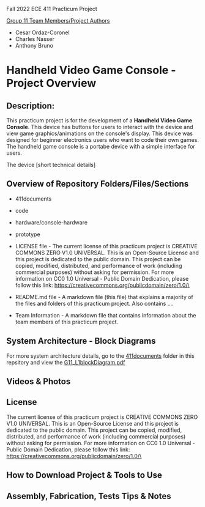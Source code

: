 Fall 2022 ECE 411 Practicum Project 

<ins>Group 11 Team Members/Project Authors</ins> 
* Cesar Ordaz-Coronel
* Charles Nasser
* Anthony Bruno

# Handheld Video Game Console - Project Overview
## Description:
This practicum project is for the development of a **Handheld Video Game Console**. This device has buttons for users to interact with the device and view game graphics/animations on the console's display. This device was designed for beginner electronics users who want to code their own games. The handheld game console is a portabe device with a simple interface for users.

The device  [short technical details]

## Overview of Repository Folders/Files/Sections

* 411documents
* code
* hardware/console-hardware
* prototype
* LICENSE file - The current license of this practicum project is CREATIVE COMMONS ZERO V1.0 UNIVERSAL. This is an Open-Source License and this project is dedicated to the public domain. This project can be copied, modified, distributed, and performance of work (including commercial purposes) without asking for permission. For more information on CC0 1.0 Universal - Public Domain Dedication, please follow this link: https://creativecommons.org/publicdomain/zero/1.0/\

* README.md file - A markdown file (this file) that explains a majority of the files and folders of this practicum project. Also contains ....
* Team Information - A markdown file that contains information about the team members of this practicum project.

## System Architecture - Block Diagrams
For more system architecture details, go to the [411documents](https://github.com/ECE411-Practicum-Group11/ECE411-PracticumProject-G11/tree/main/411documents) folder in this repsitory and view the [G11_L1blockDiagram.pdf](https://github.com/ECE411-Practicum-Group11/ECE411-PracticumProject-G11/blob/main/411documents/G11_L1_blockDiagrams.pdf) 

## Videos & Photos

## License
The current license of this practicum project is CREATIVE COMMONS ZERO V1.0 UNIVERSAL. This is an Open-Source License and this project is dedicated to the public domain. This project can be copied, modified, distributed, and performance of work (including commercial purposes) without asking for permission. For more information on CC0 1.0 Universal - Public Domain Dedication, please follow this link: https://creativecommons.org/publicdomain/zero/1.0/\

## How to Download Project & Tools to Use

## Assembly, Fabrication, Tests Tips & Notes
